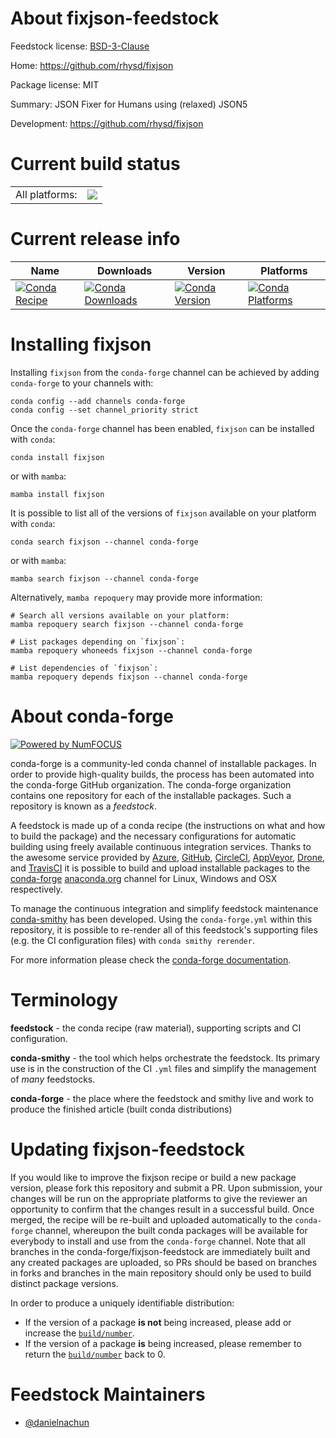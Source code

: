 About fixjson-feedstock
=======================

Feedstock license: [BSD-3-Clause](https://github.com/conda-forge/fixjson-feedstock/blob/main/LICENSE.txt)

Home: https://github.com/rhysd/fixjson

Package license: MIT

Summary: JSON Fixer for Humans using (relaxed) JSON5

Development: https://github.com/rhysd/fixjson

Current build status
====================


<table><tr><td>All platforms:</td>
    <td>
      <a href="https://dev.azure.com/conda-forge/feedstock-builds/_build/latest?definitionId=24242&branchName=main">
        <img src="https://dev.azure.com/conda-forge/feedstock-builds/_apis/build/status/fixjson-feedstock?branchName=main">
      </a>
    </td>
  </tr>
</table>

Current release info
====================

| Name | Downloads | Version | Platforms |
| --- | --- | --- | --- |
| [![Conda Recipe](https://img.shields.io/badge/recipe-fixjson-green.svg)](https://anaconda.org/conda-forge/fixjson) | [![Conda Downloads](https://img.shields.io/conda/dn/conda-forge/fixjson.svg)](https://anaconda.org/conda-forge/fixjson) | [![Conda Version](https://img.shields.io/conda/vn/conda-forge/fixjson.svg)](https://anaconda.org/conda-forge/fixjson) | [![Conda Platforms](https://img.shields.io/conda/pn/conda-forge/fixjson.svg)](https://anaconda.org/conda-forge/fixjson) |

Installing fixjson
==================

Installing `fixjson` from the `conda-forge` channel can be achieved by adding `conda-forge` to your channels with:

```
conda config --add channels conda-forge
conda config --set channel_priority strict
```

Once the `conda-forge` channel has been enabled, `fixjson` can be installed with `conda`:

```
conda install fixjson
```

or with `mamba`:

```
mamba install fixjson
```

It is possible to list all of the versions of `fixjson` available on your platform with `conda`:

```
conda search fixjson --channel conda-forge
```

or with `mamba`:

```
mamba search fixjson --channel conda-forge
```

Alternatively, `mamba repoquery` may provide more information:

```
# Search all versions available on your platform:
mamba repoquery search fixjson --channel conda-forge

# List packages depending on `fixjson`:
mamba repoquery whoneeds fixjson --channel conda-forge

# List dependencies of `fixjson`:
mamba repoquery depends fixjson --channel conda-forge
```


About conda-forge
=================

[![Powered by
NumFOCUS](https://img.shields.io/badge/powered%20by-NumFOCUS-orange.svg?style=flat&colorA=E1523D&colorB=007D8A)](https://numfocus.org)

conda-forge is a community-led conda channel of installable packages.
In order to provide high-quality builds, the process has been automated into the
conda-forge GitHub organization. The conda-forge organization contains one repository
for each of the installable packages. Such a repository is known as a *feedstock*.

A feedstock is made up of a conda recipe (the instructions on what and how to build
the package) and the necessary configurations for automatic building using freely
available continuous integration services. Thanks to the awesome service provided by
[Azure](https://azure.microsoft.com/en-us/services/devops/), [GitHub](https://github.com/),
[CircleCI](https://circleci.com/), [AppVeyor](https://www.appveyor.com/),
[Drone](https://cloud.drone.io/welcome), and [TravisCI](https://travis-ci.com/)
it is possible to build and upload installable packages to the
[conda-forge](https://anaconda.org/conda-forge) [anaconda.org](https://anaconda.org/)
channel for Linux, Windows and OSX respectively.

To manage the continuous integration and simplify feedstock maintenance
[conda-smithy](https://github.com/conda-forge/conda-smithy) has been developed.
Using the ``conda-forge.yml`` within this repository, it is possible to re-render all of
this feedstock's supporting files (e.g. the CI configuration files) with ``conda smithy rerender``.

For more information please check the [conda-forge documentation](https://conda-forge.org/docs/).

Terminology
===========

**feedstock** - the conda recipe (raw material), supporting scripts and CI configuration.

**conda-smithy** - the tool which helps orchestrate the feedstock.
                   Its primary use is in the construction of the CI ``.yml`` files
                   and simplify the management of *many* feedstocks.

**conda-forge** - the place where the feedstock and smithy live and work to
                  produce the finished article (built conda distributions)


Updating fixjson-feedstock
==========================

If you would like to improve the fixjson recipe or build a new
package version, please fork this repository and submit a PR. Upon submission,
your changes will be run on the appropriate platforms to give the reviewer an
opportunity to confirm that the changes result in a successful build. Once
merged, the recipe will be re-built and uploaded automatically to the
`conda-forge` channel, whereupon the built conda packages will be available for
everybody to install and use from the `conda-forge` channel.
Note that all branches in the conda-forge/fixjson-feedstock are
immediately built and any created packages are uploaded, so PRs should be based
on branches in forks and branches in the main repository should only be used to
build distinct package versions.

In order to produce a uniquely identifiable distribution:
 * If the version of a package **is not** being increased, please add or increase
   the [``build/number``](https://docs.conda.io/projects/conda-build/en/latest/resources/define-metadata.html#build-number-and-string).
 * If the version of a package **is** being increased, please remember to return
   the [``build/number``](https://docs.conda.io/projects/conda-build/en/latest/resources/define-metadata.html#build-number-and-string)
   back to 0.

Feedstock Maintainers
=====================

* [@danielnachun](https://github.com/danielnachun/)


<!-- dummy commit to enable rerendering -->

